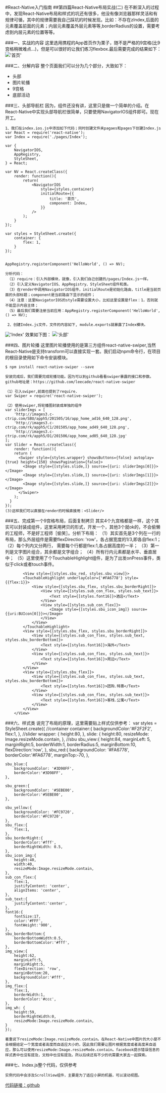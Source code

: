 #React-Native入门指南
##第四篇React-Native布局实战(二)
	在不断深入的过程中，发现React-Native布局和样式的坑还有很多，他没有像浏览器那样灵活和有规律可循，其中的规律需要我自己踩坑的时候发现。比如：不存在zIndex,后面的元素覆盖前面的元素；内层元素覆盖外层元素等等,borderRadius的设置，需要考虑到内层元素的位置等等。

###一、实战的内容
	这里选用携程的App首页作为栗子，随不是严格的9宫格(比9宫格稍微难点...)，但是可以很好的让我们练习flexbox.最后需要完成的结果如下：
!['首页'](pic/4_0_1.png)

###二、分解内容
	整个页面我们可以分为几个部分，大致如下：
+ 头部
+ 图片轮播
+ 9宫格
+ 底部活动

###三、头部导航栏
	因为，组件还没有讲，这里只是做一个简单的介绍。在React-Native中实现头部导航栏很简单，只要使用NavigatorIOS组件即可。现在开工。
	
	1、我们在index.ios.js中添加如下代码；同时创建文件夹pagaes和pages下创建Index.js
	var React = require('react-native');
	var Index = require('./pages/Index');

	var {
    	NavigatorIOS,
	  	AppRegistry,
    	StyleSheet,
	} = React;

	var NV = React.createClass({
    	render: function(){
      		return(
         		<NavigatorIOS
            		style={styles.container}
            		initialRoute={{
              			title: '首页',
              			component: Index,
            		}}
            	/>
      		);
      	}
	});

	var styles = StyleSheet.create({
		container: {
    		flex: 1,
    	}
	});


	AppRegistry.registerComponent('HelloWorld', () => NV);
	
	分析代码：
	 （1）require：引入外部模块，就像，引入我们自己创建的/pages/Index.js一样。
	 （2）引入定义NavigatorIOS、AppRegistry、StyleSheet组件和类。
	 （3）在render中调用NavigatorIOS组件，initialRoute是初始化路由，title是当前页面的头部标题；component是当前路由下显示的组件；
	 （4）注意：这里NavigatorIOS的style需要设置大小，比如这里设置是flex：1，否则就不能显示内容主体；
	 （5）最后我们需要注册当前应用：AppRegistry.registerComponent('HelloWorld', () => NV);
	 
	 2、创建Index.js文件，文件的内容如下, module.exports就暴露了Index模块。
!['Index'](pic/4_0_3.png)
	 效果如下图：
!['头部'](pic/4_0_2.png)

###四、图片轮播
	这里图片轮播使用的是第三方组件react-native-swiper,当然React-Native是支持transform可以直接实现一套。我们启动npm命令行，在项目的根目录使用如下命令安装模块。
	
	$ npm install react-native-swiper --save
	
	安装完成后，我们需要完成轮播功能。因为可以到github看看swiper暴露的接口和参数。github地址是：https://github.com/leecade/react-native-swiper
	
	（1）引入swiper,前面也提到了require.
	var Swiper = require('react-native-swiper');
	
	（2）使用swiper,将轮播图封装成单独的组件
	var sliderImgs = [
		'http://images3.c-ctrip.com/SBU/apph5/201505/16/app_home_ad16_640_128.png',
		'http://images3.c-ctrip.com/rk/apph5/C1/201505/app_home_ad49_640_128.png',
		'http://images3.c-ctrip.com/rk/apph5/D1/201506/app_home_ad05_640_128.jpg'
	];
	var Slider = React.createClass({
		render: function(){
	    return (
	      <Swiper style={styles.wrapper} showsButtons={false} autoplay={true} height={150} showsPagination={false}>
	        <Image style={[styles.slide,]} source={{uri: sliderImgs[0]}}></Image>
	        <Image style={[styles.slide,]} source={{uri: sliderImgs[1]}}></Image>
	        <Image style={[styles.slide,]} source={{uri: sliderImgs[2]}}></Image>
	      </Swiper>
	    );
	  }
	});
	(3)这样我们可以直接在render的时候直接用：<Slider/>
	
###五、完成第一个9宫格布局，后面复制拷贝
	其实4个九宫格都是一样，这个其实可以封装成组件，这里采用拷贝的形式，开发一个，其他3个就ok的，不会偷懒的工程师，不是好工程师［偷笑］。分析下布局：
	（1）其实首先是3个列在一行的布局，那么外层组件是需要flexDirection: 'row'，各占据宽度的1/3,即各自flex:1；
	（2）每个列内又分两行， 需要每个行都是flex:1,各占据高度的一半；
	（3）第一列是文字图片组合，其余都是文字组合；
	（4）所有行内元素都是水平、垂直居中；
	（5）这里使用了个TouchableHighlight组件，是为了出发onPress事件，类似于click或者touch事件。
	
	        <View style={[styles.sbu_red, styles.sbu_view]}>
        	<TouchableHighlight underlayColor={'#FA6778'} style={{flex:1}}>
	        	<View style={[styles.sbu_flex, styles.sbu_borderRight]}>
	        		<View style={[styles.sub_con_flex, styles.sub_text]}>
	        			<Text style={[styles.font16]}>酒店</Text>
	        		</View>
	        		<View style={[styles.sub_con_flex]}>
	        			<Image style={[styles.sbu_icon_img]} source={{uri:BUIcon[0]}}></Image>
	        		</View>
	        	</View>
	        </TouchableHighlight>
        	<View style={[styles.sbu_flex, styles.sbu_borderRight]}>
        		<View style={[styles.sub_con_flex, styles.sub_text, styles.sbu_borderBottom]}>
        			<Text style={[styles.font16]}>海外</Text>
        		</View>
        		<View style={[styles.sub_con_flex, styles.sub_text]}>
        			<Text style={[styles.font16]}>周边</Text>
        		</View>
        	</View>
        	<View style={[styles.sbu_flex]}>
        		<View style={[styles.sub_con_flex, styles.sub_text, styles.sbu_borderBottom]}>
        			<Text style={[styles.font16]}>团购.特惠</Text>
        		</View>
        		<View style={[styles.sub_con_flex, styles.sub_text]}>
        			<Text style={[styles.font16]}>客栈.公寓</Text>
        		</View>
        	</View>
        </View>	
###六、样式类
	说完了布局的原理，这里需要贴上样式仅供参考：
	var styles = StyleSheet.create({
	//container
  	container:{
    	backgroundColor:'#F2F2F2',
    	flex:1,
  	},
  	//slider
  	wrapper: {
    	height:80,
  	},
  	slide: {
    	height:80,
    	resizeMode: Image.resizeMode.contain,
  	},
  	//sbu
  	sbu_view:{
  		height:84,
  		marginLeft: 5,
  		marginRight:5,
  		borderWidth:1,
  		borderRadius:5,
  		marginBottom:10,
  		flexDirection:'row',
  	},
  	sbu_red:{
  		backgroundColor: '#FA6778',
  		borderColor:'#FA6778',
  		marginTop:-70,
  	},

  	sbu_blue:{
  		backgroundColor: '#3D98FF',
  		borderColor:'#3D98FF',
  	},

  	sbu_green:{
  		backgroundColor: '#5EBE00',
  		borderColor:'#5EBE00',
  	},

  	sbu_yellow:{
  		backgroundColor: '#FC9720',
  		borderColor:'#FC9720',
  	},
  	sbu_flex:{
  		flex:1,
  	},
  	sbu_borderRight:{
  		borderColor:'#fff',
  		borderRightWidth: 0.5,
  	},
  	sbu_icon_img:{
  		height:40,
  		width:40,
  		resizeMode:Image.resizeMode.contain,
  	},
  	sub_con_flex:{
  		flex:1,
  		justifyContent: 'center',
  		alignItems: 'center',
  	},
  	sub_text:{
  		justifyContent:'center',
  	},
  	font16:{
  		fontSize:17,
  		color:'#FFF',
  		fontWeight:'900',
  	},
  	sbu_borderBottom:{
  		borderBottomWidth:0.5,
  		borderBottomColor:'#fff',
  	},
  	img_view:{
  		height:62,
  		marginLeft:5,
  		marginRight:5,
  		flexDirection: 'row',
      	marginBottom:20,
      	backgroundColor:'#fff',
  	},
  	img_flex:{
  		flex:1,
  		borderWidth:1,
  		borderColor:'#ccc',
  	},
  	img_wh: {
  		height:59,
      	borderRightWidth:0,
  		resizeMode:Image.resizeMode.contain,
  	}
	});
	
	着重说下resizeMode:Image.resizeMode.contain。在React-Native中图片的大小是不会根据给定一个宽度或者高度而自适应大小的，因此我们需要让图片根据宽度或者高度来自适应，那么可以使用resizeMode:Image.resizeMode.contain。facebook提示错误信息的样式表中也没有提及，文档中也没有提及。所以后续还有不少的坑需要大家去一起探索。

###七、Index.js整个代码，仅供参考

	实例代码中会涉及ScrollView组件，主要是为了适应小屏的机器，可以滚动视图。
[代码链接：github](https://github.com/vczero/react-native-lession/tree/master/code/%E7%AC%AC4%E7%AF%87%E5%B8%83%E5%B1%80%E5%AE%9E%E6%88%98%EF%BC%88%E4%BA%8C%EF%BC%89%E4%BB%A3%E7%A0%81)
	
	
	
	
	
	
	
	
	
	
	
